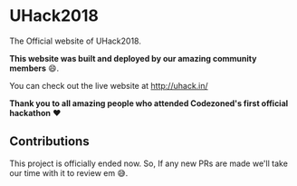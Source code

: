 # UHack2018

The Official website of UHack2018.

**This website was built and deployed by our amazing community members** :smile:.

You can check out the live website at http://uhack.in/

**Thank you to all amazing people who attended Codezoned's first official hackathon** :heart:



## Contributions

This project is officially ended now. So, If any new PRs are made we'll take our time with it to review em :sweat_smile:.




